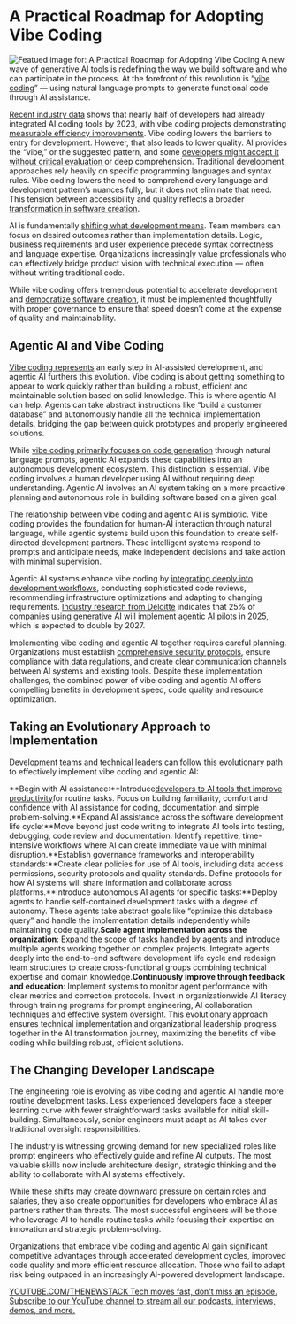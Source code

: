 # A Practical Roadmap for Adopting Vibe Coding
![Featued image for: A Practical Roadmap for Adopting Vibe Coding](https://cdn.thenewstack.io/media/2025/05/9778818e-vibes-1024x611.png)
A new wave of generative AI tools is redefining the way we build software and who can participate in the process. At the forefront of this revolution is “[vibe coding](https://thenewstack.io/vibe-coding-and-you/)” — using natural language prompts to generate functional code through AI assistance.

[Recent industry data](https://stackoverflow.blog/2023/06/14/hype-or-not-developers-have-something-to-say-about-ai/) shows that nearly half of developers had already integrated AI coding tools by 2023, with vibe coding projects demonstrating [measurable efficiency improvements](https://www.businessinsider.com/vibe-coding-startups-impact-leaner-garry-tan-y-combinator-2025-3). Vibe coding lowers the barriers to entry for development. However, that also leads to lower quality. AI provides the “vibe,” or the suggested pattern, and some [developers might accept it without critical evaluation ](https://thenewstack.io/ai-adoptions-critical-component-intentionality/)or deep comprehension.
Traditional development approaches rely heavily on specific programming languages and syntax rules. Vibe coding lowers the need to comprehend every language and development pattern’s nuances fully, but it does not eliminate that need. This tension between accessibility and quality reflects a broader [transformation in software creation](https://thenewstack.io/four-new-areas-where-ai-is-transforming-software-development/).

AI is fundamentally [shifting what development means](https://thenewstack.io/how-ai-is-reshaping-the-software-development-life-cycle/). Team members can focus on desired outcomes rather than implementation details. Logic, business requirements and user experience precede syntax correctness and language expertise. Organizations increasingly value professionals who can effectively bridge product vision with technical execution — often without writing traditional code.

While vibe coding offers tremendous potential to accelerate development and [democratize software creation](https://thenewstack.io/vibe-coding-is-here-but-are-you-ready-for-incident-vibing/), it must be implemented thoughtfully with proper governance to ensure that speed doesn’t come at the expense of quality and maintainability.

## Agentic AI and Vibe Coding
[Vibe coding represents](https://thenewstack.io/vibe-coding-is-here-how-ai-is-reshaping-the-software-developer-profession/) an early step in AI-assisted development, and agentic AI furthers this evolution.
Vibe coding is about getting something to appear to work quickly rather than building a robust, efficient and maintainable solution based on solid knowledge. This is where agentic AI can help. Agents can take abstract instructions like “build a customer database” and autonomously handle all the technical implementation details, bridging the gap between quick prototypes and properly engineered solutions.

While [vibe coding primarily focuses on code generation](https://thenewstack.io/to-vibe-or-not-to-vibe-when-and-where-to-use-vibe-coding/) through natural language prompts, agentic AI expands these capabilities into an autonomous development ecosystem. This distinction is essential. Vibe coding involves a human developer using AI without requiring deep understanding. Agentic AI involves an AI system taking on a more proactive planning and autonomous role in building software based on a given goal.

The relationship between vibe coding and agentic AI is symbiotic. Vibe coding provides the foundation for human-AI interaction through natural language, while agentic systems build upon this foundation to create self-directed development partners. These intelligent systems respond to prompts and anticipate needs, make independent decisions and take action with minimal supervision.

Agentic AI systems enhance vibe coding by [integrating deeply into development workflows](https://thenewstack.io/prepare-developers-for-integrating-ai-into-their-workflows/), conducting sophisticated code reviews, recommending infrastructure optimizations and adapting to changing requirements. [Industry research from Deloitte](https://www2.deloitte.com/us/en/insights/industry/technology/technology-media-and-telecom-predictions/2025/autonomous-generative-ai-agents-still-under-development.html) indicates that 25% of companies using generative AI will implement agentic AI pilots in 2025, which is expected to double by 2027.

Implementing vibe coding and agentic AI together requires careful planning. Organizations must establish [comprehensive security protocols](https://thenewstack.io/vibing-dangerously-the-hidden-risks-of-ai-generated-code/), ensure compliance with data regulations, and create clear communication channels between AI systems and existing tools. Despite these implementation challenges, the combined power of vibe coding and agentic AI offers compelling benefits in development speed, code quality and resource optimization.

## Taking an Evolutionary Approach to Implementation
Development teams and technical leaders can follow this evolutionary path to effectively implement vibe coding and agentic AI:

**Begin with AI assistance:**Introduce[developers to AI tools that improve productivity](https://thenewstack.io/how-generative-ai-can-increase-developer-productivity-now/)for routine tasks. Focus on building familiarity, comfort and confidence with AI assistance for coding, documentation and simple problem-solving.**Expand AI assistance across the software development life cycle:**Move beyond just code writing to integrate AI tools into testing, debugging, code review and documentation. Identify repetitive, time-intensive workflows where AI can create immediate value with minimal disruption.**Establish governance frameworks and interoperability standards:**Create clear policies for use of AI tools, including data access permissions, security protocols and quality standards. Define protocols for how AI systems will share information and collaborate across platforms.**Introduce autonomous AI agents for specific tasks:**Deploy agents to handle self-contained development tasks with a degree of autonomy. These agents take abstract goals like “optimize this database query” and handle the implementation details independently while maintaining code quality.**Scale agent implementation across the organization**: Expand the scope of tasks handled by agents and introduce multiple agents working together on complex projects. Integrate agents deeply into the end-to-end software development life cycle and redesign team structures to create cross-functional groups combining technical expertise and domain knowledge.**Continuously improve through feedback and education**: Implement systems to monitor agent performance with clear metrics and correction protocols. Invest in organizationwide AI literacy through training programs for prompt engineering, AI collaboration techniques and effective system oversight.
This evolutionary approach ensures technical implementation and organizational leadership progress together in the AI transformation journey, maximizing the benefits of vibe coding while building robust, efficient solutions.

## The Changing Developer Landscape
The engineering role is evolving as vibe coding and agentic AI handle more routine development tasks. Less experienced developers face a steeper learning curve with fewer straightforward tasks available for initial skill-building. Simultaneously, senior engineers must adapt as AI takes over traditional oversight responsibilities.

The industry is witnessing growing demand for new specialized roles like prompt engineers who effectively guide and refine AI outputs. The most valuable skills now include architecture design, strategic thinking and the ability to collaborate with AI systems effectively.

While these shifts may create downward pressure on certain roles and salaries, they also create opportunities for developers who embrace AI as partners rather than threats. The most successful engineers will be those who leverage AI to handle routine tasks while focusing their expertise on innovation and strategic problem-solving.

Organizations that embrace vibe coding and agentic AI gain significant competitive advantages through accelerated development cycles, improved code quality and more efficient resource allocation. Those who fail to adapt risk being outpaced in an increasingly AI-powered development landscape.

[
YOUTUBE.COM/THENEWSTACK
Tech moves fast, don't miss an episode. Subscribe to our YouTube
channel to stream all our podcasts, interviews, demos, and more.
](https://youtube.com/thenewstack?sub_confirmation=1)